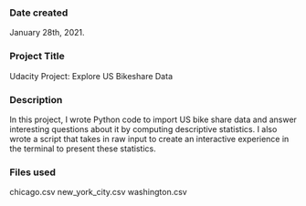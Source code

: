 ### Date created
January 28th, 2021.

### Project Title
Udacity Project: Explore US Bikeshare Data

### Description
In this project, I wrote Python code to import US bike share data and answer interesting questions about it by computing descriptive statistics. I also wrote a script that takes in raw input to create an interactive experience in the terminal to present these statistics.

### Files used
chicago.csv
new_york_city.csv
washington.csv
